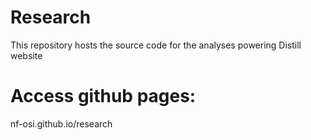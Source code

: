 # Research
This repository hosts the source code for the analyses powering Distill website

# Access github pages: 
nf-osi.github.io/research
